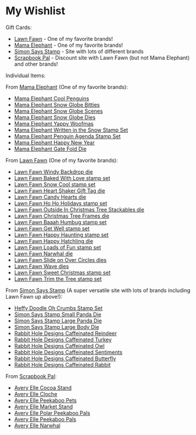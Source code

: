 # My Wishlist 
Gift Cards:
* [Lawn Fawn](http://www.lawnfawn.com) -  One of my favorite brands!
* [Mama Elephant](http://www.mamaelephant.com) - One of my favorite brands!
* [Simon Says Stamp](http://www.simonsaysstamp.com) - Site with lots of different brands
* [Scrapbook Pal](http://www.scrapbookpal.com) - Discount site with Lawn Fawn (but not Mama Elephant) and other brands!

Individual Items:

From [Mama Elephant](http://mamaelephant.com/) (One of my favorite brands):
* [Mama Elephant Cool Penguins](https://mamaelephant.com/products/cool-penguins)
* [Mama Elephant Snow Globe Bitties](https://mamaelephant.com/collections/holidays/products/snow-globe-bitties)
* [Mama Elephant Snow Globe Scenes](https://mamaelephant.com/collections/holidays/products/snow-globe-scenes)
* [Mama Elephant Snow Globe Dies](https://mamaelephant.com/products/snow-globe-bitties-creative-cuts)
* [Mama Elephant Yappy Woofmas](https://mamaelephant.com/products/yappy-woofmas)
* [Mama Elephant Written in the Snow Stamp Set](https://mamaelephant.com/products/written-in-the-snow)
* [Mama Elephant Penguin Agenda Stamp Set](https://mamaelephant.com/products/little-penguin-agenda)
* [Mama Elephant Happy New Year](https://mamaelephant.com/products/happy-new-year-wishes)
* [Mama Elephant Gate Fold Die](https://mamaelephant.com/collections/stand-alone-cuts/products/gatefold-x-fence-creative-cuts)

From [Lawn Fawn](http://www.lawnfawn.com/) (One of my favorite brands):
* [Lawn Fawn Windy Backdrop die](https://www.lawnfawn.com/products/stitched-windy-backdrop)
* [Lawn Fawn Baked With Love stamp set](https://www.lawnfawn.com/products/baked-with-love)
* [Lawn Fawn Snow Cool stamp set](https://www.lawnfawn.com/products/snow-cool)
* [Lawn Fawn Heart Shaker Gift Tag die](https://www.lawnfawn.com/collections/new-arrivals/products/heart-shaker-gift-tag)
* [Lawn Fawn Candy Hearts die](https://www.lawnfawn.com/products/candy-hearts)
* [Lawn Fawn Ho Ho Holidays stamp set](https://www.lawnfawn.com/products/ho-ho-holidays)
* [Lawn Fawn Outside In Christmas Tree Stackables die](https://www.lawnfawn.com/products/outside-in-stitched-christmas-tree-stackables)
* [Lawn Fawn Christmas Tree Frames die](https://www.lawnfawn.com/products/stitched-christmas-tree-frames)
* [Lawn Fawn Baaah Humbug stamp set](https://www.lawnfawn.com/products/baaah-humbug)
* [Lawn Fawn Get Well stamp set](https://www.lawnfawn.com/products/get-well-before-n-afters)
* [Lawn Fawn Happy Haunting stamp set](https://www.lawnfawn.com/products/happy-haunting)
* [Lawn Fawn Happy Hatchling die](https://www.lawnfawn.com/products/happy-hatchling)
* [Lawn Fawn Loads of Fun stamp set](https://www.lawnfawn.com/products/loads-of-fun)
* [Lawn Fawn Narwhal die](https://www.lawnfawn.com/products/narwhal-and-friends)
* [Lawn Fawn Slide on Over Circles dies](https://www.lawnfawn.com/products/slide-on-over-circles)
* [Lawn Fawn Wave dies](https://www.lawnfawn.com/products/stitched-wave-borders)
* [Lawn Fawn Sweet Christmas stamp set](https://www.lawnfawn.com/products/sweet-christmas)
* [Lawn Fawn Trim the Tree stamp set](https://www.lawnfawn.com/products/trim-the-tree)

From [Simon Says Stamp](http://www.simonsaysstamp.com) (A super versatile site with lots of brands including Lawn Fawn up above!):
* [Heffy Doodle Oh Crumbs Stamp Set](https://www.simonsaysstamp.com/product?id=429302)
* [Simon Says Stamp Small Panda Die](https://www.simonsaysstamp.com/product?id=386587)
* [Simon Says Stamp Large Panda Die](https://www.simonsaysstamp.com/product?id=422972)
* [Simon Says Stamp Large Body Die](https://www.simonsaysstamp.com/product?id=422990)
* [Rabbit Hole Designs Caffeinated Reindeer](https://www.simonsaysstamp.com/product/The-Rabbit-Hole-Designs-CAFFEINATED-REINDEER-Clear-Stamps-TRH-32-trh32)
* [Rabbit Hole Designs Caffeinated Turkey](https://www.simonsaysstamp.com/product/The-Rabbit-Hole-Designs-CAFFEINATED-TURKEY-Clear-Stamps-TRH-31-trh31)
* [Rabbit Hole Designs Caffeinated Owl](https://www.simonsaysstamp.com/product/The-Rabbit-Hole-Designs-CAFFEINATED-OWL-Clear-Stamps-TRH-37-trh37)
* [Rabbit Hole Designs Caffeinated Sentiments](https://www.simonsaysstamp.com/product/The-Rabbit-Hole-Designs-PERFECTLY-BLENDED-Clear-Stamps-TRH-17-trh17)
* [Rabbit Hole Designs Caffeinated Butterfly](https://www.simonsaysstamp.com/product/The-Rabbit-Hole-Designs-CAFFEINATED-BUTTERFLY-Clear-Stamps-TRH-38-trh38)
* [Rabbit Hole Designs Caffeinated Rabbit](https://www.simonsaysstamp.com/product/The-Rabbit-Hole-Designs-CAFFEINATED-RABBIT-Clear-Stamps-TRH-15-trh15)

From [Scrapbook Pal](https://www.scrapbookpal.com/):
* [Avery Elle Cocoa Stand](https://www.scrapbookpal.com/avery-elle-clear-stamps-cocoa-stand/)
* [Avery Elle Cloche](https://www.scrapbookpal.com/avery-elle-clear-stamps-cloche/)
* [Avery Elle Peekaboo Pets](https://www.scrapbookpal.com/avery-elle-clear-stamps-peek-a-boo-pets/)
* [Avery Elle Market Stand](https://www.scrapbookpal.com/avery-elle-clear-stamps-market-stand/)
* [Avery Elle Polar Peekaboo Pals](https://www.scrapbookpal.com/avery-elle-clear-stamps-polar-peek-a-boo-pals/)
* [Avery Elle Peekaboo Pals](https://www.scrapbookpal.com/avery-elle-clear-stamps-peek-a-boo-pals/)
* [Avery Elle Narwhal](https://www.scrapbookpal.com/avery-elle-clear-stamps-extraordinary/)

